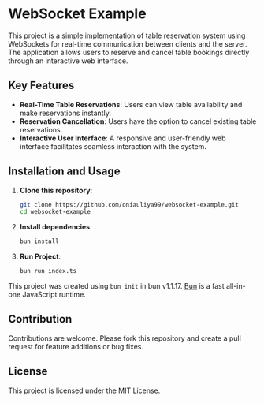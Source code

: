 # WebSocket Example
This project is a simple implementation of table reservation system using WebSockets for real-time communication between clients and the server. The application allows users to reserve and cancel table bookings directly through an interactive web interface.

## Key Features

- **Real-Time Table Reservations**: Users can view table availability and make reservations instantly.
- **Reservation Cancellation**: Users have the option to cancel existing table reservations.
- **Interactive User Interface**: A responsive and user-friendly web interface facilitates seamless interaction with the system.

## Installation and Usage

1. **Clone this repository**:

   ```bash
   git clone https://github.com/oniauliya99/websocket-example.git
   cd websocket-example
   ```
  
2. **Install dependencies**:
   ```bash
   bun install
   ```

3. **Run Project**:
   ```bash
   bun run index.ts
   ```

This project was created using `bun init` in bun v1.1.17. [Bun](https://bun.sh) is a fast all-in-one JavaScript runtime.

## Contribution
Contributions are welcome. Please fork this repository and create a pull request for feature additions or bug fixes.

## License
This project is licensed under the MIT License.
